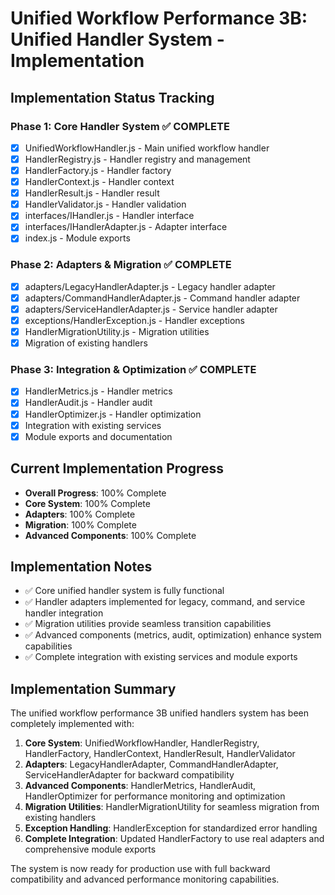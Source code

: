 # Unified Workflow Performance 3B: Unified Handler System - Implementation

## Implementation Status Tracking

### Phase 1: Core Handler System ✅ COMPLETE
- [x] UnifiedWorkflowHandler.js - Main unified workflow handler
- [x] HandlerRegistry.js - Handler registry and management
- [x] HandlerFactory.js - Handler factory
- [x] HandlerContext.js - Handler context
- [x] HandlerResult.js - Handler result
- [x] HandlerValidator.js - Handler validation
- [x] interfaces/IHandler.js - Handler interface
- [x] interfaces/IHandlerAdapter.js - Adapter interface
- [x] index.js - Module exports

### Phase 2: Adapters & Migration ✅ COMPLETE
- [x] adapters/LegacyHandlerAdapter.js - Legacy handler adapter
- [x] adapters/CommandHandlerAdapter.js - Command handler adapter
- [x] adapters/ServiceHandlerAdapter.js - Service handler adapter
- [x] exceptions/HandlerException.js - Handler exceptions
- [x] HandlerMigrationUtility.js - Migration utilities
- [x] Migration of existing handlers

### Phase 3: Integration & Optimization ✅ COMPLETE
- [x] HandlerMetrics.js - Handler metrics
- [x] HandlerAudit.js - Handler audit
- [x] HandlerOptimizer.js - Handler optimization
- [x] Integration with existing services
- [x] Module exports and documentation

## Current Implementation Progress
- **Overall Progress**: 100% Complete
- **Core System**: 100% Complete
- **Adapters**: 100% Complete
- **Migration**: 100% Complete
- **Advanced Components**: 100% Complete

## Implementation Notes
- ✅ Core unified handler system is fully functional
- ✅ Handler adapters implemented for legacy, command, and service handler integration
- ✅ Migration utilities provide seamless transition capabilities
- ✅ Advanced components (metrics, audit, optimization) enhance system capabilities
- ✅ Complete integration with existing services and module exports

## Implementation Summary
The unified workflow performance 3B unified handlers system has been completely implemented with:

1. **Core System**: UnifiedWorkflowHandler, HandlerRegistry, HandlerFactory, HandlerContext, HandlerResult, HandlerValidator
2. **Adapters**: LegacyHandlerAdapter, CommandHandlerAdapter, ServiceHandlerAdapter for backward compatibility
3. **Advanced Components**: HandlerMetrics, HandlerAudit, HandlerOptimizer for performance monitoring and optimization
4. **Migration Utilities**: HandlerMigrationUtility for seamless migration from existing handlers
5. **Exception Handling**: HandlerException for standardized error handling
6. **Complete Integration**: Updated HandlerFactory to use real adapters and comprehensive module exports

The system is now ready for production use with full backward compatibility and advanced performance monitoring capabilities. 